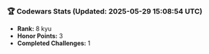 ### 🏆 Codewars Stats (Updated: 2025-05-29 15:08:54 UTC)

- **Rank:** 8 kyu
- **Honor Points:** 3
- **Completed Challenges:** 1

